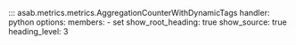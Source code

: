 ::: asab.metrics.metrics.AggregationCounterWithDynamicTags
    handler: python
    options:
      members:
        - set
      show_root_heading: true
      show_source: true
	  heading_level: 3